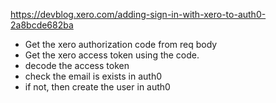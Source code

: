 https://devblog.xero.com/adding-sign-in-with-xero-to-auth0-2a8bcde682ba

- Get the xero authorization code from req body
- Get the xero access token using the code.
- decode the access token
- check the email is exists in auth0
- if not, then create the user in auth0
